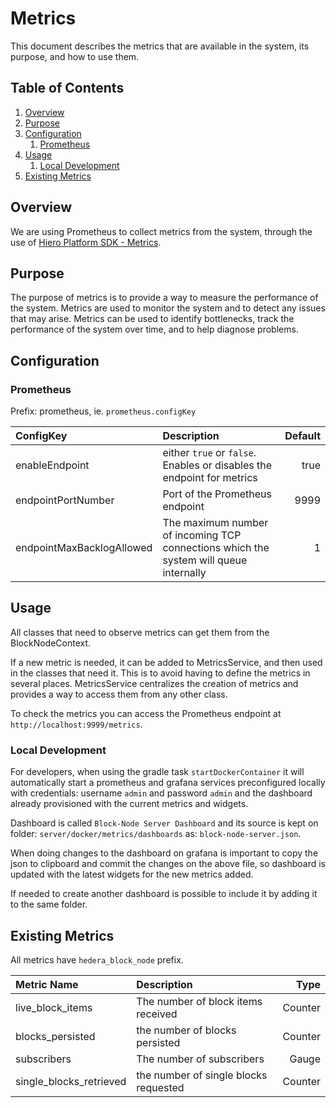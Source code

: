 # Metrics

This document describes the metrics that are available in the system, its purpose, and how to use them.

## Table of Contents

1. [Overview](#overview)
2. [Purpose](#purpose)
3. [Configuration](#configuration)
   1. [Prometheus](#prometheus)
4. [Usage](#usage)
   1. [Local Development](#local-development)
5. [Existing Metrics](#existing-metrics)

## Overview

We are using Prometheus to collect metrics from the system, through the use of [Hiero Platform SDK - Metrics](https://github.com/hiero-ledger/hiero-consensus-node/blob/main/platform-sdk/docs/base/metrics/metrics.md).

## Purpose

The purpose of metrics is to provide a way to measure the performance of the system. Metrics are used to monitor the system and to detect any issues that may arise. Metrics can be used to identify bottlenecks, track the performance of the system over time, and to help diagnose problems.

## Configuration

### Prometheus

Prefix: prometheus, ie. `prometheus.configKey`

| ConfigKey                 | Description                                                                           | Default |
|:--------------------------|:--------------------------------------------------------------------------------------|--------:|
| enableEndpoint            | either `true` or `false`. Enables or disables the endpoint for metrics                |    true |
| endpointPortNumber        | Port of the Prometheus endpoint                                                       |    9999 |
| endpointMaxBacklogAllowed | The maximum number of incoming TCP connections which the system will queue internally |       1 |

## Usage

All classes that need to observe metrics can get them from the BlockNodeContext.

If a new metric is needed, it can be added to MetricsService, and then used in the classes that need it. This is to avoid having to define the metrics in several places.
MetricsService centralizes the creation of metrics and provides a way to access them from any other class.

To check the metrics you can access the Prometheus endpoint at `http://localhost:9999/metrics`.

### Local Development

For developers, when using the gradle task `startDockerContainer` it will automatically start a prometheus and grafana services preconfigured locally with credentials: username `admin` and password  `admin` and the dashboard already provisioned with the current metrics and widgets.

Dashboard is called `Block-Node Server Dashboard` and its source is kept on folder: `server/docker/metrics/dashboards` as: `block-node-server.json`.

When doing changes to the dashboard on grafana is important to copy the json to clipboard and commit the changes on the above file, so dashboard is updated with the latest widgets for the new metrics added.

If needed to create another dashboard is possible to include it by adding it to the same folder.

## Existing Metrics

All metrics have `hedera_block_node` prefix.

| Metric Name             | Description                           |    Type |
|:------------------------|:--------------------------------------|--------:|
| live_block_items        | The number of block items received    | Counter |
| blocks_persisted        | the number of blocks persisted        | Counter |
| subscribers             | The number of subscribers             |   Gauge |
| single_blocks_retrieved | the number of single blocks requested | Counter |
